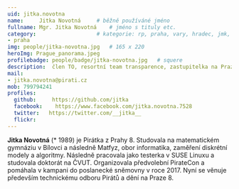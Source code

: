 ```yaml
---
uid: jitka.novotna
name:     Jitka Novotná  	# běžně používáné jméno
fullname: Mgr. Jitka Novotná	# jméno s tituly etc.
category:                 	# kategorie: rp, praha, vary, hradec, jmk, senat
- praha
img: people/jitka-novotna.jpg   # 165 x 220
heroImg: Prague_panorama.jpeg
profilebadge: people/badge/jitka-novotna.jpg   # squere
description:  člen TO, resortní team transparence, zastupitelka na Praze 8
mail:
- jitka.novotna@pirati.cz
mob: 799794241
profiles:
  github:     https://github.com/jitka 
  facebook:    https://www.facebook.com/jitka.novotna.7528
  twitter:   https://twitter.com/__jitka__
  flickr:		  
---
```


**Jitka Novotná** (* 1989) je Pirátka z Prahy 8. Studovala na matematickém gymnáziu v Bílovci a následně Matfyz, obor informatika, zaměření diskrétní modely a algoritmy. Následně pracovala jako testerka v SUSE Linuxu a studovala doktorát na ČVUT. Organizovala předvolební PirateCon a pomáhala v kampani do poslanecké sněmovny v roce 2017. Nyní se věnuje především technickému odboru Pirátů a dění na Praze 8.

